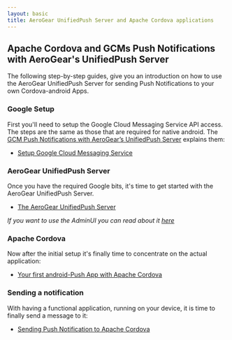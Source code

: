 ```yaml
---
layout: basic
title: AeroGear UnifiedPush Server and Apache Cordova applications
---
```


## Apache Cordova and GCMs Push Notifications with AeroGear's UnifiedPush Server

The following step-by-step guides, give you an introduction on how to use the AeroGear UnifiedPush Server for sending Push Notifications to your own Cordova-android Apps.

### Google Setup

First you'll need to setup the Google Cloud Messaging Service API access. The steps are the same as those that are required for native android. The [GCM Push Notifications with AeroGear’s UnifiedPush Server](/docs/guides/aerogear-push-android/) explains them:

* [Setup Google Cloud Messaging Service](/docs/guides/aerogear-push-android/google-setup/)

### AeroGear UnifiedPush Server

Once you have the required Google bits, it's time to get started with the AeroGear UnifiedPush Server.

* [The AeroGear UnifiedPush Server](/docs/guides/aerogear-push-android/register-device)

_If you want to use the AdminUI you can read about it [here](/docs/guides/AdminConsoleGuide/)_

### Apache Cordova

Now after the initial setup it's finally time to concentrate on the actual application:

* [Your first android-Push App with Apache Cordova](cordova-android-app)

### Sending a notification

With having a functional application, running on your device, it is time to finally send a message to it:

* [Sending Push Notification to Apache Cordova](send-push)
